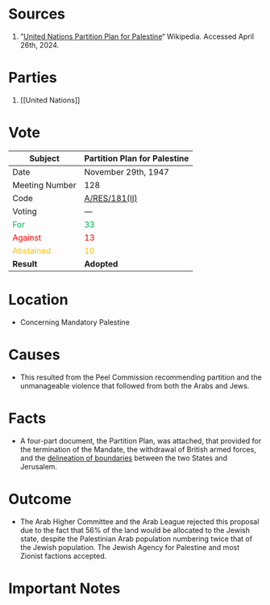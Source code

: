 # Sources
1. ”[United Nations Partition Plan for Palestine](https://en.wikipedia.org/wiki/United_Nations_Partition_Plan_for_Palestine)“ Wikipedia. Accessed April 26th, 2024.
# Parties
1. [[United Nations]]
# Vote
| **Subject**                                  | **Partition Plan for Palestine**                                                                                                |
| -------------------------------------------- | ------------------------------------------------------------------------------------------------------------------------------- |
| Date                                         | November 29th, 1947                                                                                                             |
| Meeting Number                               | 128                                                                                                                             |
| Code                                         | [A/RES/181(II)](https://undocs.org/Home/Mobile?FinalSymbol=A%2FRES%2F181(II)&Language=E&DeviceType=Desktop&LangRequested=False) |
| Voting                                       | —                                                                                                                               |
| <span style="color:#00B050">For</span>       | <span style="color:#00B050">33</span>                                                                                           |
| <span style="color:#FF0000">Against</span>   | <span style="color:#FF0000">13</span>                                                                                           |
| <span style="color:#FFC000">Abstained</span> | <span style="color:#FFC000">10</span>                                                                                           |
| **Result**                                   | **Adopted**                                                                                                                     |
# Location
- Concerning Mandatory Palestine
# Causes
- This resulted from the Peel Commission recommending partition and the unmanageable violence that followed from both the Arabs and Jews.
# Facts
- A four-part document, the Partition Plan, was attached, that provided for the termination of the Mandate, the withdrawal of British armed forces, and the [delineation of boundaries](https://en.wikipedia.org/wiki/File:UN_Palestine_Partition_Versions_1947.jpg) between the two States and Jerusalem.
# Outcome
- The Arab Higher Committee and the Arab League rejected this proposal due to the fact that 56% of the land would be allocated to the Jewish state, despite the Palestinian Arab population numbering twice that of the Jewish population. The Jewish Agency for Palestine and most Zionist factions accepted.
# Important Notes